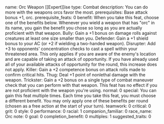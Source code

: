 name: Orc Weapon [[Expert]]ise
type: Combat
description: You can do more with the weapons orcs favor the most.
prerequisites: Base attack bonus +1, orc.
prerequisite_feats: 0
benefit: When you take this feat, choose one of the benefits below. Whenever you wield a weapon that has "orc" in its name, you gain the benefit you chose so long as you are actually proficient with that weapon. Bully: Gain a +1 bonus on damage rolls against creatures at least one size smaller than you. Defender: Gain a +1 shield bonus to your AC (or +2 if wielding a two-handed weapon). Disrupter: Add +3 to opponents' concentration checks to cast a spell within your threatened area. This only applies if you are aware of the enemy's location and are capable of taking an attack of opportunity. If you have already used all of your available attacks of opportunity for the round, this increase does not apply. Killer: Gain a +2 competence bonus on attack rolls made to confirm critical hits. Thug: Deal +1 point of nonlethal damage with the weapon. Trickster: Gain a +2 bonus on a single type of combat maneuver check that you can perform with that weapon. This feat has no effect if you are not proficient with the weapon you're using.
normal: 0
special: You can gain this feat multiple times. Each time you take this feat, you must choose a different benefit. You may only apply one of these benefits per round (chosen as a free action at the start of your turn).
teamwork: 0
critical: 0
grit: 0
style: 0
performance: 0
racial: 1
companion_familiar: 0
race_name: Orc
note: 0
goal: 0
completion_benefit: 0
multiples: 1
suggested_traits: 0
